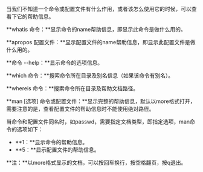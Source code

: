 当我们不知道一个命令或配置文件有什么作用，或者该怎么使用它的时候，可以查看下它的帮助信息。

**whatis 命令：**显示命令的name帮助信息，即显示此命令是做什么用的。

**apropos 配置文件：**显示配置文件的name帮助信息，即显示此配置文件是做什么用的。

**命令 --help：**显示命令的选项信息。

**which 命令：**搜索命令所在目录及别名信息（如果该命令有别名）。

**whereis 命令：**搜索命令所在目录及帮助文档路径。

**man \[选项\] 命令或配置文件：**显示完整的帮助信息，默认以more格式打开，需要注意的是，查看配置文件的帮助信息时不能使用绝对路径。

当命令和配置文件同名时，如passwd，需要指定文档类型，即指定选项，man命令的选项如下：

* **1：**显示命令的帮助信息。
* **5：**显示配置文件的帮助信息。

**注：**以more格式显示的文档，可以按回车换行，按空格翻页，按q退出。

